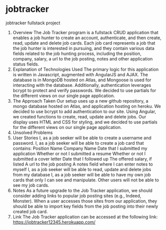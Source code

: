 # jobtracker
jobtracker fullstack project

 1. Overview
       The Job Tracker program is a fullstack CRUD application that enables a job hunter to create an account, authenticate, and then create, read, update and delete job cards. Each job card represents a job that the job hunter is interested in pursuing, and they contain various data fields related to the job hunting process, including the position, company, salary, a url to the job posting, notes and other application status fields.
 2. Explanation of Technologies Used
       The primary logic for this application is written in Javascript, augmented with AngularJS and AJAX.  The database is in MongoDB hosted on Atlas, and Mongoose is used for interacting with the database.  Additionally, authentication leverages bcrypt to protect and verify passwords.  We decided to use partials for the different views on our single page application.
 3. The Approach Taken
       Our setup uses up a new github repository, a mongo database hosted on Atlas, and application hosting on heroku. We decided to use bcrypt to add authentication to our site.  Using Angular, we created functions to create, read, update and delete jobs.  Our display uses HTML and CSS for styling, and we decided to use partials for the different views on our single page application.
 4. Unsolved Problems
 5. User Stories
       I, as a job seeker will be able to create a username and password.
       I, as a job seeker will be able to create a job card that contains:
       Position Name
       Company Name
       Date that I submitted my application
       Whether or not I submitted a resume
       Whether or not I submitted a cover letter
       Date that I followed up
       The offered salary, if listed
       A url to the job posting
       A notes field where I can enter notes to myself
       I, as a job seeker will be able to read, update and delete jobs from my database
       I, as a job seeker will be able to have my own job cards that only I can see and manipulate.  Other users will not be able to see my job cards.
 6. Notes
       As a future upgrade to the Job Tracker application, we should consider adding links to popular job posting sites (e.g., Indeed, Monster).  When a user accesses those sites from our application, they should be able to import key fields from the job posting into their newly created job card.
 7. Link
       The Job Tracker application can be accessed at the following link: https://jobtracker12345.herokuapp.com/
